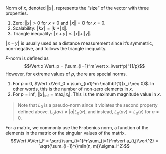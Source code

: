 Norm of $x$, denoted $\Vert x \Vert$, represents the “size” of the vector with three properties.
1.  Zero: $\Vert x \Vert > 0$ for $x \neq 0$ and $\Vert x \Vert = 0$ for $x = 0$.
2.  Scalability: $\Vert kx \Vert = \vert k \vert * \Vert x \Vert$.
3.  Triangle inequality: $\Vert x + y \Vert \leq \Vert x \Vert + \Vert y \Vert$.

$\Vert x-y \Vert$ is usually used as a distance measurement since it’s symmetric, non-negative, and follows the triangle inequality.

$P$-norm is defined as $$\Vert x \Vert_p = (\sum_{i=1}^m \vert x_i\vert^p)^{1/p}$$
However, for extreme values of $p$, there are special norms.
1. For $p = 0$, $\Vert x\Vert_0 = \sum_{i=1}^m \mathbf{1}(x_i \neq 0)$. In other words, this is the number of non-zero elements in $x$.
2. For $p = \inf$, $\Vert x\Vert_{\inf} = \max_i \vert x_i\vert$. This is the maximum magnitude value in $x$.

>Note that $L_0$ is a pseudo-norm since it violates the second property defined above. $L_0(av) \neq \vert a\vert L_0(v)$, and instead, $L_0(av) = L_0(v)$ for $a \neq 0$.

For a matrix, we commonly use the Frobenius norm, a function of the elements in the matrix or the singular values of the matrix. $$\Vert A\Vert_F = \sqrt{\sum_{i=1}^n\sum_{j=1}^m\vert a_{i,j}\vert^2} = \sqrt{\sum_{i=1}^{\min(n, m)}\sigma_i^2}$$